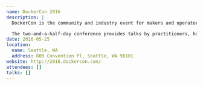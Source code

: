 ```yaml
---
name: DockerCon 2016
description: |
  DockerCon is the community and industry event for makers and operators of next generation distributed apps built with containers.

  The two-and-a-half-day conference provides talks by practitioners, hands-on labs, an expo of Docker ecosystem innovators and great opportunities to share experiences with your peers.
date: 2016-05-25
location:
  name: Seattle, WA
  address: 800 Convention Pl, Seattle, WA 98101
website: http://2016.dockercon.com/
attendees: []
talks: []
---
```

